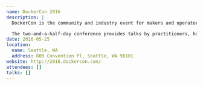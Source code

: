 ```yaml
---
name: DockerCon 2016
description: |
  DockerCon is the community and industry event for makers and operators of next generation distributed apps built with containers.

  The two-and-a-half-day conference provides talks by practitioners, hands-on labs, an expo of Docker ecosystem innovators and great opportunities to share experiences with your peers.
date: 2016-05-25
location:
  name: Seattle, WA
  address: 800 Convention Pl, Seattle, WA 98101
website: http://2016.dockercon.com/
attendees: []
talks: []
---
```

